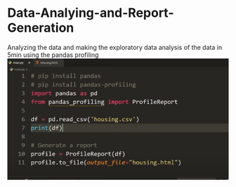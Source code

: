 # Data-Analying-and-Report-Generation
Analyzing the data and making the exploratory data analysis of the data in 5min  using the pandas profiling
<img src = "https://github.com/bablubambal/Data-Analying-and-Report-Generation/blob/main/Exploratory%20Data%20Analysis.JPG?raw=true">

